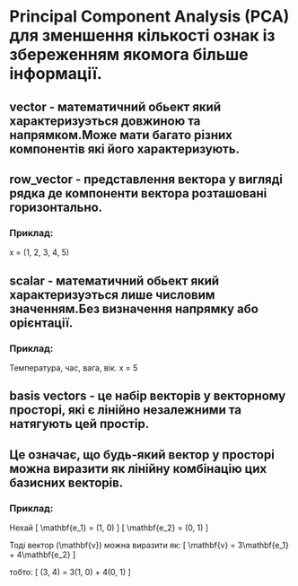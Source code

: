 # Principal Component Analysis (PCA) для зменшення кількості ознак із збереженням якомога більше інформації.
## vector - математичний обьект який характеризуэться довжиною та напрямком.Може мати багато різних компонентів які його характеризують.
## row_vector - представлення вектора у вигляді рядка де компоненти вектора розташовані горизонтально.
### Приклад:
x = (1, 2, 3, 4, 5)
## scalar - математичний обьект який характеризуэться лише числовим значенням.Без визначення напрямку або орієнтації.
### Приклад:
Температура, час, вага, вік.
x = 5
## basis vectors - це набір векторів у векторному просторі, які є лінійно незалежними та натягують цей простір.
## Це означає, що будь-який вектор у просторі можна виразити як лінійну комбінацію цих базисних векторів.
### Приклад:
Нехай
\[ \mathbf{e_1} = (1, 0) \]
\[ \mathbf{e_2} = (0, 1) \]

Тоді вектор \(\mathbf{v}\) можна виразити як:
\[ \mathbf{v} = 3\mathbf{e_1} + 4\mathbf{e_2} \]

тобто:
\[ (3, 4) = 3(1, 0) + 4(0, 1) \]
